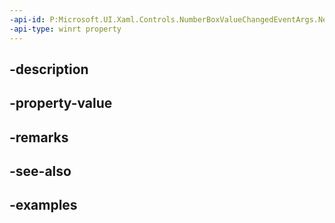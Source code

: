 ```yaml
---
-api-id: P:Microsoft.UI.Xaml.Controls.NumberBoxValueChangedEventArgs.NewValue
-api-type: winrt property
---
```


## -description

## -property-value

## -remarks

## -see-also

## -examples

